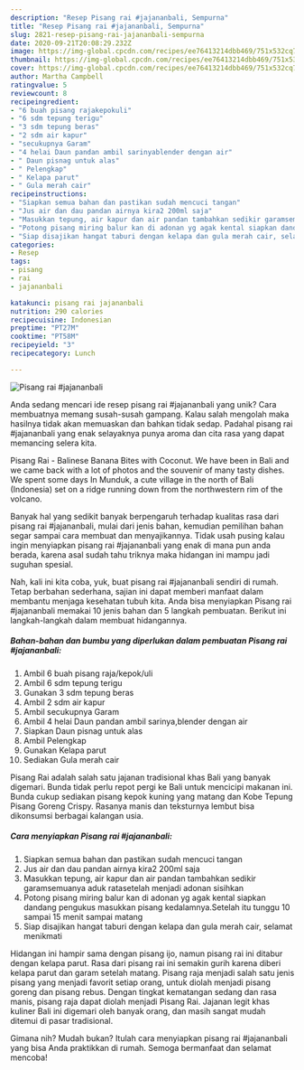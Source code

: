 ```yaml
---
description: "Resep Pisang rai #jajananbali, Sempurna"
title: "Resep Pisang rai #jajananbali, Sempurna"
slug: 2821-resep-pisang-rai-jajananbali-sempurna
date: 2020-09-21T20:08:29.232Z
image: https://img-global.cpcdn.com/recipes/ee76413214dbb469/751x532cq70/pisang-rai-jajananbali-foto-resep-utama.jpg
thumbnail: https://img-global.cpcdn.com/recipes/ee76413214dbb469/751x532cq70/pisang-rai-jajananbali-foto-resep-utama.jpg
cover: https://img-global.cpcdn.com/recipes/ee76413214dbb469/751x532cq70/pisang-rai-jajananbali-foto-resep-utama.jpg
author: Martha Campbell
ratingvalue: 5
reviewcount: 8
recipeingredient:
- "6 buah pisang rajakepokuli"
- "6 sdm tepung terigu"
- "3 sdm tepung beras"
- "2 sdm air kapur"
- "secukupnya Garam"
- "4 helai Daun pandan ambil sarinyablender dengan air"
- " Daun pisnag untuk alas"
- " Pelengkap"
- " Kelapa parut"
- " Gula merah cair"
recipeinstructions:
- "Siapkan semua bahan dan pastikan sudah mencuci tangan"
- "Jus air dan dau pandan airnya kira2 200ml saja"
- "Masukkan tepung, air kapur dan air pandan tambahkan sedikir garamsemuanya aduk ratasetelah menjadi adonan sisihkan"
- "Potong pisang miring balur kan di adonan yg agak kental siapkan dandang pengukus masukkan pisang kedalamnya.Setelah itu tunggu 10 sampai 15 menit sampai matang"
- "Siap disajikan hangat taburi dengan kelapa dan gula merah cair, selamat menikmati"
categories:
- Resep
tags:
- pisang
- rai
- jajananbali

katakunci: pisang rai jajananbali 
nutrition: 290 calories
recipecuisine: Indonesian
preptime: "PT27M"
cooktime: "PT58M"
recipeyield: "3"
recipecategory: Lunch

---
```



![Pisang rai #jajananbali](https://img-global.cpcdn.com/recipes/ee76413214dbb469/751x532cq70/pisang-rai-jajananbali-foto-resep-utama.jpg)

Anda sedang mencari ide resep pisang rai #jajananbali yang unik? Cara membuatnya memang susah-susah gampang. Kalau salah mengolah maka hasilnya tidak akan memuaskan dan bahkan tidak sedap. Padahal pisang rai #jajananbali yang enak selayaknya punya aroma dan cita rasa yang dapat memancing selera kita.

Pisang Rai - Balinese Banana Bites with Coconut. We have been in Bali and we came back with a lot of photos and the souvenir of many tasty dishes. We spent some days In Munduk, a cute village in the north of Bali (Indonesia) set on a ridge running down from the northwestern rim of the volcano.

Banyak hal yang sedikit banyak berpengaruh terhadap kualitas rasa dari pisang rai #jajananbali, mulai dari jenis bahan, kemudian pemilihan bahan segar sampai cara membuat dan menyajikannya. Tidak usah pusing kalau ingin menyiapkan pisang rai #jajananbali yang enak di mana pun anda berada, karena asal sudah tahu triknya maka hidangan ini mampu jadi suguhan spesial.


Nah, kali ini kita coba, yuk, buat pisang rai #jajananbali sendiri di rumah. Tetap berbahan sederhana, sajian ini dapat memberi manfaat dalam membantu menjaga kesehatan tubuh kita. Anda bisa menyiapkan Pisang rai #jajananbali memakai 10 jenis bahan dan 5 langkah pembuatan. Berikut ini langkah-langkah dalam membuat hidangannya.

<!--inarticleads1-->

##### Bahan-bahan dan bumbu yang diperlukan dalam pembuatan Pisang rai #jajananbali:

1. Ambil 6 buah pisang raja/kepok/uli
1. Ambil 6 sdm tepung terigu
1. Gunakan 3 sdm tepung beras
1. Ambil 2 sdm air kapur
1. Ambil secukupnya Garam
1. Ambil 4 helai Daun pandan ambil sarinya,blender dengan air
1. Siapkan  Daun pisnag untuk alas
1. Ambil  Pelengkap
1. Gunakan  Kelapa parut
1. Sediakan  Gula merah cair


Pisang Rai adalah salah satu jajanan tradisional khas Bali yang banyak digemari. Bunda tidak perlu repot pergi ke Bali untuk mencicipi makanan ini. Bunda cukup sediakan pisang kepok kuning yang matang dan Kobe Tepung Pisang Goreng Crispy. Rasanya manis dan teksturnya lembut bisa dikonsumsi berbagai kalangan usia. 

<!--inarticleads2-->

##### Cara menyiapkan Pisang rai #jajananbali:

1. Siapkan semua bahan dan pastikan sudah mencuci tangan
1. Jus air dan dau pandan airnya kira2 200ml saja
1. Masukkan tepung, air kapur dan air pandan tambahkan sedikir garamsemuanya aduk ratasetelah menjadi adonan sisihkan
1. Potong pisang miring balur kan di adonan yg agak kental siapkan dandang pengukus masukkan pisang kedalamnya.Setelah itu tunggu 10 sampai 15 menit sampai matang
1. Siap disajikan hangat taburi dengan kelapa dan gula merah cair, selamat menikmati


Hidangan ini hampir sama dengan pisang ijo, namun pisang rai ini ditabur dengan kelapa parut. Rasa dari pisang rai ini semakin gurih karena diberi kelapa parut dan garam setelah matang. Pisang raja menjadi salah satu jenis pisang yang menjadi favorit setiap orang, untuk diolah menjadi pisang goreng dan pisang rebus. Dengan tingkat kematangan sedang dan rasa manis, pisang raja dapat diolah menjadi Pisang Rai. Jajanan legit khas kuliner Bali ini digemari oleh banyak orang, dan masih sangat mudah ditemui di pasar tradisional. 

Gimana nih? Mudah bukan? Itulah cara menyiapkan pisang rai #jajananbali yang bisa Anda praktikkan di rumah. Semoga bermanfaat dan selamat mencoba!
